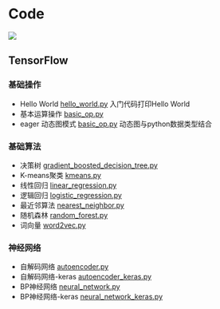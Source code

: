 # Code
[![](https://img.shields.io/badge/launch-Jupyter-red.svg)](https://mybinder.org/v2/gh/OpenSourceAI/tutorial/master)

## TensorFlow
### 基础操作
- Hello World [hello_world.py](example/01basic_op/hello_world.py) 入门代码打印Hello World
- 基本运算操作 [basic_op.py](example/01basic_op/basic_op.py) 
- eager 动态图模式 [basic_op.py](example/01basic_op/eager_api.py) 动态图与python数据类型结合

### 基础算法
- 决策树 [gradient_boosted_decision_tree.py](example/02basic_model/gradient_boosted_decision_tree.py)
- K-means聚类 [kmeans.py](example/02basic_model/kmeans.py)
- 线性回归 [linear_regression.py](example/02basic_model/linear_regression.py)
- 逻辑回归 [logistic_regression.py](example/02basic_model/logistic_regression.py)
- 最近邻算法 [nearest_neighbor.py](example/02basic_model/nearest_neighbor.py)
- 随机森林 [random_forest.py](example/02basic_model/random_forest.py)
- 词向量 [word2vec.py](example/02basic_model/word2vec.py)

### 神经网络
- 自解码网络 [autoencoder.py](example/03NN/autoencoder.py)
- 自解码网络-keras [autoencoder_keras.py](example/03NN/autoencoder_keras.py)
- BP神经网络 [neural_network.py](example/03NN/neural_network_raw.py)
- BP神经网络-keras [neural_network_keras.py](example/03NN/neural_network_keras.py)